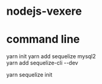 # nodejs-vexere



# command line
yarn init
yarn add sequelize mysql2   
yarn add sequelize-cli --dev

yarn sequelize init